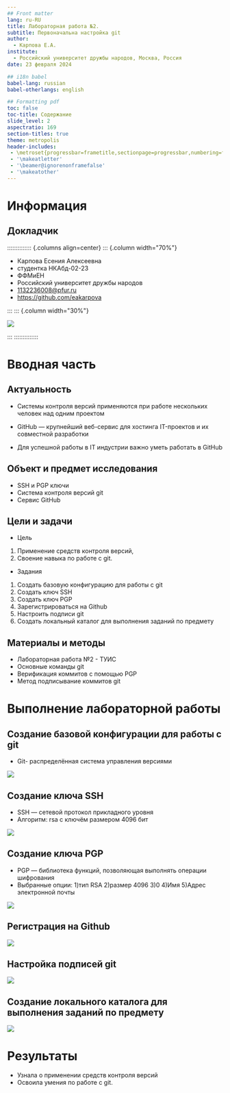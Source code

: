 ```yaml
---
## Front matter
lang: ru-RU
title: Лабораторная работа №2.
subtitle: Первоначальна настройка git
author:
  - Карпова Е.А.
institute:
  - Российский университет дружбы народов, Москва, Россия
date: 23 февраля 2024

## i18n babel
babel-lang: russian
babel-otherlangs: english

## Formatting pdf
toc: false
toc-title: Содержание
slide_level: 2
aspectratio: 169
section-titles: true
theme: metropolis
header-includes:
 - \metroset{progressbar=frametitle,sectionpage=progressbar,numbering=fraction}
 - '\makeatletter'
 - '\beamer@ignorenonframefalse'
 - '\makeatother'
---
```


# Информация

## Докладчик

:::::::::::::: {.columns align=center}
::: {.column width="70%"}

  * Карпова Есения Алексеевна
  * студентка НКАбд-02-23
  * ФФМиЕН
  * Российский университет дружбы народов
  * [1132236008@pfur.ru](mailto:1132236008@pfur.ru)
  * <https://github.com/eakarpova>

:::
::: {.column width="30%"}

![](image/me.jpeg)

:::
::::::::::::::

# Вводная часть

## Актуальность

- Системы контроля версий применяются при работе нескольких человек над одним проектом
- GitHub — крупнейший веб-сервис для хостинга IT-проектов и их совместной разработки

- Для успешной работы в IT индустрии важно уметь работать в GitHub

## Объект и предмет исследования

- SSH и PGP ключи
- Система контроля версий git
- Сервис GitHub

## Цели и задачи

- Цель

1. Применение средств контроля версий,
2. Своение навыка по работе с git.

- Задания

1. Создать базовую конфигурацию для работы с git
2. Создать ключ SSH
3. Создать ключ PGP
4. Зарегистрироваться на Github
5. Настроить подписи git
6. Создать локальный каталог для выполнения заданий по предмету

## Материалы и методы

- Лабораторная работа №2 - ТУИС
- Основные команды git
- Верификация коммитов с помощью PGP
- Метод подписывание коммитов git

# Выполнение лабораторной работы

## Создание базовой конфигурации для работы с git

- Git- распределённая система управления версиями

![](./image/1.png)

## Создание ключа SSH

- SSH — сетевой протокол прикладного уровня
- Алгоритм: rsa с ключём размером 4096 бит

![](./image/3.png)

## Создание ключа PGP

- PGP —  библиотека функций, позволяющая выполнять операции шифрования
- Выбранные опции:
  1)тип RSA
  2)размер 4096
  3)0
  4)Имя
  5)Адрес электронной почты

![](./image/5.png)

## Регистрация на Github

![](./image/0.png)

## Настройка подписей git

![](./image/7.png)

## Создание локального каталога для выполнения заданий по предмету


![](./image/9.png)

# Результаты

- Узнала о применении средств контроля версий
- Освоила умения по работе с git.

